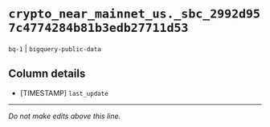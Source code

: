 # `crypto_near_mainnet_us._sbc_2992d957c4774284b81b3edb27711d53`
`bq-1` | `bigquery-public-data`

## Column details
* [TIMESTAMP] `last_update`

-------------------------------------------------------------------------------
*Do not make edits above this line.*
